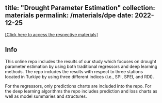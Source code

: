 title: "Drought Parameter Estimation"
collection: materials
permalink: /materials/dpe
date: 2022-12-25
---
[[Click here to access the respective materials]](https://www.dropbox.com/scl/fo/0kexfw9arljujrebfqhck/h?dl=0&rlkey=c755us4ggcyzcm8t62as0vemn)

## Info

This online repo includes the results of our study which focuses on drought parameter estimation by using both traditional regressors and deep learning methods.
The repo includes the results with respect to three stations located in Turkiye by using three different indices (i.e., SPI, SPEI, and RDI). 

For the regressors, only predictions charts are included into the repo. For the deep learning algorithms the repo includes prediction and loss charts as well as model summaries and structures.
